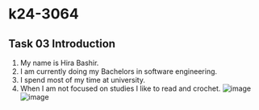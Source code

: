 # k24-3064
## Task 03 Introduction
1. My name is Hira Bashir.
2. I am currently doing my Bachelors in software engineering.
3. I spend most of my time at university.
4. When I am not focused on studies I like to read and crochet.
![image](https://github.com/user-attachments/assets/0757440c-95e7-4432-85cd-ba417769f4d8)
![image](https://github.com/user-attachments/assets/be025a9d-d700-4b60-8dc8-78700a28e7aa)
